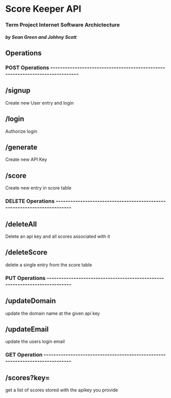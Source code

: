 # Score Keeper API
### Term Project Internet Software Archictecture
##### by Sean Green and Johhny Scott

## Operations

### POST Operations -----------------------------------------------------------------------------

## /signup 
Create new User entry and login

## /login 
Authorize login

## /generate 
Create new API Key

## /score 
Create new entry in score table

### DELETE Operations ------------------------------------------------------------------------

## /deleteAll 
Delete an api key and all scores associated with it

## /deleteScore 
delete a single entry from the score table

### PUT Operations ---------------------------------------------------------------------------

## /updateDomain 
update the domain name at the given api key

## /updateEmail
update the users login email

### GET Operation -----------------------------------------------------------------------------

## /scores?key=
get a list of scores stored with the apikey you provide